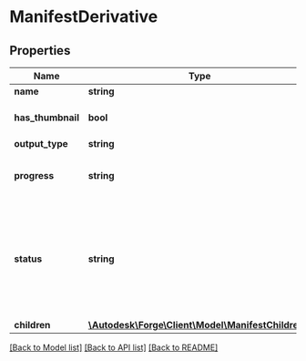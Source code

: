 # ManifestDerivative

## Properties
Name | Type | Description | Notes
------------ | ------------- | ------------- | -------------
**name** | **string** | Output file type | 
**has_thumbnail** | **bool** | Indicates if a thumbnail has been generated | 
**output_type** | **string** |  | [optional] 
**progress** | **string** | Translation progress for requested entity | 
**status** | **string** | Status of the requested entity; possible values are: &#x60;pending&#x60;, &#x60;success&#x60;, &#x60;inprogress&#x60;, &#x60;failed&#x60;, &#x60;timeout&#x60; and &#x60;partialsuccess&#x60; | 
**children** | [**\Autodesk\Forge\Client\Model\ManifestChildren[]**](ManifestChildren.md) |  | 

[[Back to Model list]](../README.md#documentation-for-models) [[Back to API list]](../README.md#documentation-for-api-endpoints) [[Back to README]](../README.md)


